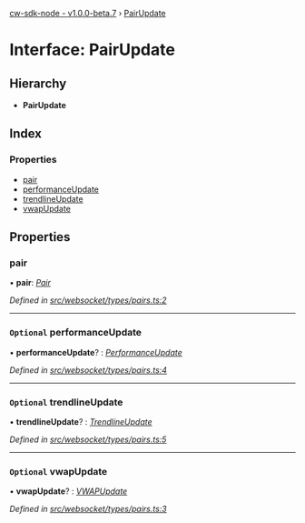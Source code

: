[cw-sdk-node - v1.0.0-beta.7](../README.md) › [PairUpdate](pairupdate.md)

# Interface: PairUpdate

## Hierarchy

* **PairUpdate**

## Index

### Properties

* [pair](pairupdate.md#pair)
* [performanceUpdate](pairupdate.md#optional-performanceupdate)
* [trendlineUpdate](pairupdate.md#optional-trendlineupdate)
* [vwapUpdate](pairupdate.md#optional-vwapupdate)

## Properties

###  pair

• **pair**: *[Pair](pair.md)*

*Defined in [src/websocket/types/pairs.ts:2](https://github.com/cryptowatch/cw-sdk-node/blob/57cae01/src/websocket/types/pairs.ts#L2)*

___

### `Optional` performanceUpdate

• **performanceUpdate**? : *[PerformanceUpdate](performanceupdate.md)*

*Defined in [src/websocket/types/pairs.ts:4](https://github.com/cryptowatch/cw-sdk-node/blob/57cae01/src/websocket/types/pairs.ts#L4)*

___

### `Optional` trendlineUpdate

• **trendlineUpdate**? : *[TrendlineUpdate](trendlineupdate.md)*

*Defined in [src/websocket/types/pairs.ts:5](https://github.com/cryptowatch/cw-sdk-node/blob/57cae01/src/websocket/types/pairs.ts#L5)*

___

### `Optional` vwapUpdate

• **vwapUpdate**? : *[VWAPUpdate](vwapupdate.md)*

*Defined in [src/websocket/types/pairs.ts:3](https://github.com/cryptowatch/cw-sdk-node/blob/57cae01/src/websocket/types/pairs.ts#L3)*
